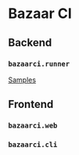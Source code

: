 # Bazaar CI

## Backend

### `bazaarci.runner`


[Samples](https://vipyr.github.io/BazaarCI/)

## Frontend

### `bazaarci.web`

### `bazaarci.cli`
